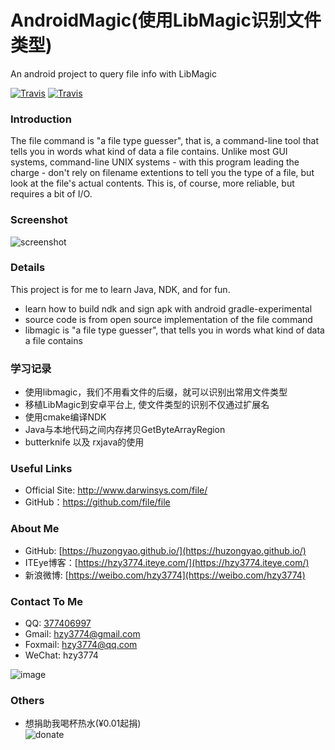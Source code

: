 AndroidMagic(使用LibMagic识别文件类型)
==================
An android project to query file info with LibMagic

[![Travis](https://img.shields.io/appveyor/ci/gruntjs/grunt.svg)](https://github.com/huzongyao/AndroidMagic/releases)
[![Travis](https://img.shields.io/badge/file-v5.37-brightgreen.svg)](https://github.com/file/file)

### Introduction
The file command is "a file type guesser", that is, a command-line tool that tells you in words
 what kind of data a file contains. Unlike most GUI systems, command-line UNIX systems - with this
 program leading the charge - don't rely on filename extentions to tell you the type of a file,
 but look at the file's actual contents. This is, of course, more reliable, but requires a bit of I/O.

### Screenshot
![screenshot](https://github.com/huzongyao/AndroidMagic/blob/master/misc/screen.gif?raw=true)

### Details
This project is for me to learn Java, NDK, and for fun.
* learn how to build ndk and sign apk with android gradle-experimental
* source code is from open source implementation of the file command
* libmagic is "a file type guesser", that tells you in words what kind of data a file contains

### 学习记录
* 使用libmagic，我们不用看文件的后缀，就可以识别出常用文件类型
* 移植LibMagic到安卓平台上, 使文件类型的识别不仅通过扩展名
* 使用cmake编译NDK
* Java与本地代码之间内存拷贝GetByteArrayRegion
* butterknife 以及 rxjava的使用

### Useful Links
* Official Site: http://www.darwinsys.com/file/
* GitHub：https://github.com/file/file

### About Me
 * GitHub: [https://huzongyao.github.io/](https://huzongyao.github.io/)
 * ITEye博客：[https://hzy3774.iteye.com/](https://hzy3774.iteye.com/)
 * 新浪微博: [https://weibo.com/hzy3774](https://weibo.com/hzy3774)

### Contact To Me
 * QQ: [377406997](https://wpa.qq.com/msgrd?v=3&uin=377406997&site=qq&menu=yes)
 * Gmail: [hzy3774@gmail.com](mailto:hzy3774@gmail.com)
 * Foxmail: [hzy3774@qq.com](mailto:hzy3774@qq.com)
 * WeChat: hzy3774

 ![image](https://raw.githubusercontent.com/hzy3774/AndroidP7zip/master/misc/wechat.png)

### Others
 * 想捐助我喝杯热水(¥0.01起捐)</br>
 ![donate](https://github.com/huzongyao/JChineseChess/blob/master/misc/donate.png?raw=true)